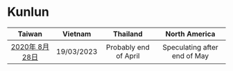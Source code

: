 # Kunlun

| Taiwan | Vietnam | Thailand | North America |
| :-: | :-: | :-: | :-: |
| [2020年 8月 28日](http://9y.bfage.com/news/detail/2428) | 19/03/2023 | Probably end of April | Speculating after end of May |
